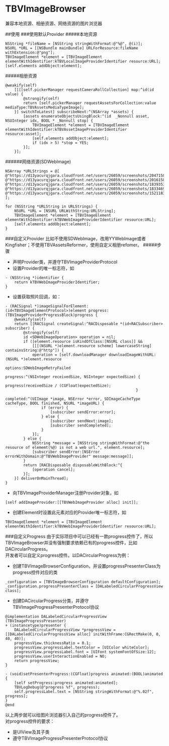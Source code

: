 # TBVImageBrowser
兼容本地资源、相册资源、网络资源的图片浏览器

##使用
###使用默认Provider
#####本地资源
```
NSString *fileName = [NSString stringWithFormat:@"%@", @(i)];
NSURL *URL = [[NSBundle mainBundle] URLForResource:fileName withExtension:@"png"];
TBVImageElement *element = [TBVImageElement elementWithIdentifier:kTBVLocalImageProviderIdentifier resource:URL];
[self.elements addObject:element];
```

#####相册资源
```
@weakify(self)
    [[[[self.pickerManager requestCameraRollCollection] map:^id(id value) {
        @strongify(self)
        return [self.pickerManager requestAssetsForCollection:value mediaType:TBVAssetsMediaTypeImage];
    }] switchToLatest] subscribeNext:^(NSArray *assets) {
        [assets enumerateObjectsUsingBlock:^(id  _Nonnull asset, NSUInteger idx, BOOL * _Nonnull stop) {
            TBVImageElement *element = [TBVImageElement elementWithIdentifier:kTBVAssetImageProviderIdentifier resource:asset];
            [self.elements addObject:element];
            if (idx > 5) *stop = YES;
        }];
    }];
```
######网络资源(SDWebImage)

```
NSArray *URLStrings = @[
@"https://d13yacurqjgara.cloudfront.net/users/26059/screenshots/2047158/beerhenge.jpg",
@"https://d13yacurqjgara.cloudfront.net/users/26059/screenshots/2016158/avalanche.jpg",
@"https://d13yacurqjgara.cloudfront.net/users/26059/screenshots/1839353/pilsner.jpg",
@"https://d13yacurqjgara.cloudfront.net/users/26059/screenshots/1833469/porter.jpg",
@"https://d13yacurqjgara.cloudfront.net/users/26059/screenshots/1521183/farmers.jpg"
];

for (NSString *URLString in URLStrings) {
    NSURL *URL = [NSURL URLWithString:URLString];
    TBVImageElement *element = [TBVImageElement elementWithIdentifier:kTBVWebImageProviderIdentifier resource:URL];
    [self.elements addObject:element];
}
```

###自定义Provider
比如不使用SDWebImage，改用YYWebImage或者Kingfisher；不使用TBVAssetsReformer，使用自定义相册refomer。
#####步骤

- 声明Provider类，并遵守TBVImageProviderProtocol
- 设置Provider的唯一标志符，如

```
- (NSString *)identifier {
    return kTBVWebImageProviderIdentifier;
}
```
- 设置获取照片回调，如：

```
- (RACSignal *)imageSignalForElement:(id<TBVImageElementProtocol>)element progress:(TBVImageProviderProgressBlock)progress {
    @weakify(self)
    return [[RACSignal createSignal:^RACDisposable *(id<RACSubscriber> subscriber) {
        @strongify(self)
        id <SDWebImageOperation> operation = nil;
        if ([element.resource isKindOfClass:[NSURL class]] &&
            [[[(NSURL *)element.resource scheme] lowercaseString] containsString:@"http"]) {
            operation = [self.downloadManager downloadImageWithURL:(NSURL *)element.resource
                                                           options:SDWebImageRetryFailed
                                                          progress:^(NSInteger receivedSize, NSInteger expectedSize) {
                                                              progress(receivedSize / (CGFloat)expectedSize);
                                                          }
                                                         completed:^(UIImage *image, NSError *error, SDImageCacheType cacheType, BOOL finished, NSURL *imageURL) {
                if (error) {
                    [subscriber sendError:error];
                } else {
                    [subscriber sendNext:image];
                    [subscriber sendCompleted];
                }
            }];
        } else {
            NSString *message = [NSString stringWithFormat:@"the resource of elememt(%@) is not a web url.", element.resource];
            [subscriber sendError:[NSError errorWithDomain:@"TBVWebImageProvider" message:message]];
        }
        return [RACDisposable disposableWithBlock:^{
            [operation cancel];
        }];
    }] deliverOnMainThread];
}
```
- 向TBVImageProviderManager注册Provider对象，如

```
[self addImageProvider:[[TBVWebImageProvider alloc] init]];
```
- 创建Element时设置此元素对应的Provider唯一标志符，如

```
TBVImageElement *element = [TBVImageElement elementWithIdentifier:kTBVWebImageProviderIdentifier resource:URL];
```
###自定义Progress
由于实际项目中可以已经有一款progress控件了，所以TBVImageBrowser并没有强制要求依赖已有的progress控件，比如DACircularProgress。<br>
开发者可以自定义progress控件。以DACircularProgress为例：

- 创建TBVImageBrowserConfiguration，并设置progressPresenterClass为progress控件对应的类

```objc
_configuration = [TBVImageBrowserConfiguration defaultConfiguration];
_configuration.progressPresenterClass = [DALabeledCircularProgressView class];
```
- 创建DACircularProgress分类，并遵守TBVImageProgressPresenterProtocol协议

```objc
@implementation DALabeledCircularProgressView (TBVImageProgressPresenter)
+ (instancetype)presenter {
    DALabeledCircularProgressView *progressView = [[DALabeledCircularProgressView alloc] initWithFrame:CGRectMake(0, 0, 40, 40)];
    progressView.thicknessRatio = 0.1;
    progressView.progressLabel.textColor = [UIColor whiteColor];
    progressView.progressLabel.font = [UIFont systemFontOfSize:12];
    progressView.userInteractionEnabled = NO;
    return progressView;
}

- (void)setPresenterProgress:(CGFloat)progress animated:(BOOL)animated {
    [self setProgress:progress animated:animated];
    TBVLogDebug(@"progress %f", progress);
    self.progressLabel.text = [NSString stringWithFormat:@"%.02f", progress];
}
@end
```
以上两步就可以给图片浏览器引入自己的progress控件了。<br>
对progress控件的要求：

- 是UIView及其子类
- 遵守TBVImageProgressPresenterProtocol协议
